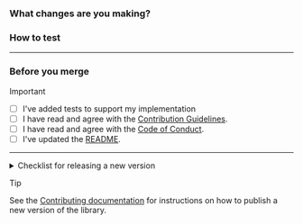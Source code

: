 ### What changes are you making?

<!-- Please describe why you are making these changes -->

### How to test

<!-- Please outline the steps to test your changes -->

---

### Before you merge

> [!IMPORTANT]
>
> - [ ] I've added tests to support my implementation
> - [ ] I have read and agree with the [Contribution Guidelines](https://github.com/shopify/checkout-sheet-kit-android/blob/main/.github/CONTRIBUTING.md).
> - [ ] I have read and agree with the [Code of Conduct](https://github.com/shopify/checkout-sheet-kit-android/blob/main/.github/CODE_OF_CONDUCT.md).
> - [ ] I've updated the [README](https://github.com/shopify/checkout-sheet-kit-android).

---

<details>
<summary>Checklist for releasing a new version</summary>

- [ ] I have bumped the version number in the [`build.gradle` file](https://github.com/Shopify/checkout-kit-android/blob/main/lib/build.gradle#L17)
- [ ] I have added a [Changelog](https://github.com/shopify/checkout-sheet-kit-android/blob/main/CHANGELOG.md) entry.

</details>

> [!TIP]
> See the [Contributing documentation](https://github.com/shopify/checkout-sheet-kit-android/blob/main/.github/CONTRIBUTING.md#releasing-a-new-version) for instructions on how to publish a new version of the library.
